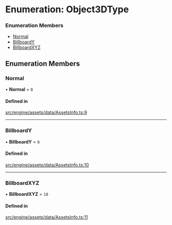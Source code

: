 # Enumeration: Object3DType


### Enumeration Members

- [Normal](Object3DType.md#normal)
- [BillboardY](Object3DType.md#billboardy)
- [BillboardXYZ](Object3DType.md#billboardxyz)

## Enumeration Members

### Normal

• **Normal** = ``0``

#### Defined in

[src/engine/assets/data/AssetsInfo.ts:9](https://github.com/Orillusion/orillusion/blob/main/src/engine/assets/data/AssetsInfo.ts#L9)

___

### BillboardY

• **BillboardY** = ``9``

#### Defined in

[src/engine/assets/data/AssetsInfo.ts:10](https://github.com/Orillusion/orillusion/blob/main/src/engine/assets/data/AssetsInfo.ts#L10)

___

### BillboardXYZ

• **BillboardXYZ** = ``10``

#### Defined in

[src/engine/assets/data/AssetsInfo.ts:11](https://github.com/Orillusion/orillusion/blob/main/src/engine/assets/data/AssetsInfo.ts#L11)
